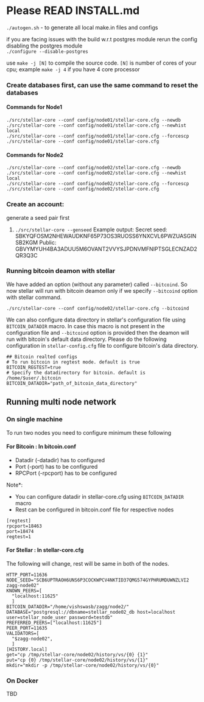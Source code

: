 # Please READ INSTALL.md  
  
`./autogen.sh` - to generate all local make.in files and configs  
  
if you are facing issues with the build w.r.t postgres module rerun the config disabling the postgres module  
`./configure --disable-postgres`   
  
use `make -j [N]` to compile the source code. `[N]` is number of cores of your cpu; example `make -j 4` if you have 4 core processor  

  
### Create databases first, can use the same command to reset the databases  

#### Commands for Node1
`./src/stellar-core --conf config/node01/stellar-core.cfg --newdb`  
`./src/stellar-core --conf config/node01/stellar-core.cfg --newhist local`    
`./src/stellar-core --conf config/node01/stellar-core.cfg --forcescp`   
`./src/stellar-core --conf config/node01/stellar-core.cfg`  
  
#### Commands for Node2
`./src/stellar-core --conf config/node02/stellar-core.cfg --newdb`  
`./src/stellar-core --conf config/node02/stellar-core.cfg --newhist local`     
`./src/stellar-core --conf config/node02/stellar-core.cfg --forcescp`   
`./src/stellar-core --conf config/node02/stellar-core.cfg`   
  
### Create an account:  
generate a seed pair first  
1. `./src/stellar-core --genseed`
Example output: Secret seed: SBKYQFOSM2NHEWAUDKNF65P73OS3RUOSS6YNXCVL6PWZUASGINSB2KGM
				Public: GBVYMYUH4BA3ADUU5M6OVANT2VVYSJPDNVMFNIPTSGLECNZAD2QR3Q3C

### Running bitcoin deamon with stellar

We have added an option (without any parameter) called `--bitcoind`. So now stellar will run with bitcoin deamon only if we specify `--bitcoind` option with stellar command.

```
./src/stellar-core --conf config/node02/stellar-core.cfg --bitcoind
```

We can also configure data directory in stellar's configuration file using `BITCOIN_DATADIR` macro. In case this macro is not present in the configuration file and `--bitcoind` option is provided then the deamon will run with bitcoin's default data directory. Please do the following configuration in `stellar-config.cfg` file to configure bitcoin's data directory.

```
## Bitcoin realted configs
# To run bitcoin in regtest mode. default is true
BITCOIN_REGTEST=true
# Specify the datadirectory for bitcoin. default is /home/$user/.bitcoin
BITCOIN_DATADIR="path_of_bitcoin_data_directory"
```

## Running multi node network

### On single machine

To run two nodes you need to configure minimum these following

#### For Bitcoin : In bitcoin.conf

- Datadir (-datadir) has to configured
- Port (-port) has to be configured
- RPCPort (-rpcport) has to be configured

Note*: 	
- You can configure datadir in stellar-core.cfg using `BITCOIN_DATADIR` macro
- Rest can be configured in bitcoin.conf file for respective nodes

```
[regtest]
rpcport=18463
port=18474
regtest=1 

```

#### For Stellar : In stellar-core.cfg

The following will change, rest will be same in both of the nodes.

```
HTTP_PORT=11636
NODE_SEED="SCB6UPTRAOH6UNS6P3COCKWPCV4NKTID37QMG574GYPHRUMDUWNZLVI2 zagg-node02"
KNOWN_PEERS=[
  "localhost:11625"
  ]
BITCOIN_DATADIR="/home/vishswasb/zagg/node2/"
DATABASE="postgresql://dbname=stellar_node02_db host=localhost user=stellar_node_user password=testdb"
PREFERRED_PEERS=["localhost:11625"]
PEER_PORT=11635
VALIDATORS=[
  "$zagg-node02",
  ]
[HISTORY.local]
get="cp /tmp/stellar-core/node02/history/vs/{0} {1}"
put="cp {0} /tmp/stellar-core/node02/history/vs/{1}"
mkdir="mkdir -p /tmp/stellar-core/node02/history/vs/{0}"
```

### On Docker

TBD



